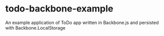 todo-backbone-example
=====================

An example application of ToDo app written in Backbone.js and persisted with Backbone.LocalStorage
